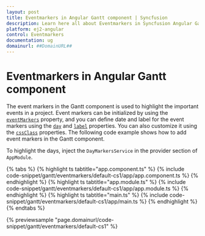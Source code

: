 ```yaml
---
layout: post
title: Eventmarkers in Angular Gantt component | Syncfusion
description: Learn here all about Eventmarkers in Syncfusion Angular Gantt component of Syncfusion Essential JS 2 and more.
platform: ej2-angular
control: Eventmarkers 
documentation: ug
domainurl: ##DomainURL##
---
```


# Eventmarkers in Angular Gantt component

The event markers in the Gantt component is used to highlight the important events in a project. Event markers can be initialized by using the [`eventMarkers`](https://ej2.syncfusion.com/angular/documentation/api/gantt/#eventmarkers) property, and you can define date and label for the event markers using the [`day`](https://ej2.syncfusion.com/angular/documentation/api/gantt/eventMarker/#day) and [`label`](https://ej2.syncfusion.com/angular/documentation/api/gantt/eventMarker/#label) properties. You can also customize it using the [`cssClass`](https://ej2.syncfusion.com/angular/documentation/api/gantt/eventMarker/#cssclass) properties. The following code example shows how to add event markers in the Gantt component.

To highlight the days, inject the `DayMarkersService` in the provider section of `AppModule`.

{% tabs %}
{% highlight ts tabtitle="app.component.ts" %}
{% include code-snippet/gantt/eventmarkers/default-cs1/app/app.component.ts %}
{% endhighlight %}
{% highlight ts tabtitle="app.module.ts" %}
{% include code-snippet/gantt/eventmarkers/default-cs1/app/app.module.ts %}
{% endhighlight %}
{% highlight ts tabtitle="main.ts" %}
{% include code-snippet/gantt/eventmarkers/default-cs1/app/main.ts %}
{% endhighlight %}
{% endtabs %}
  
{% previewsample "page.domainurl/code-snippet/gantt/eventmarkers/default-cs1" %}